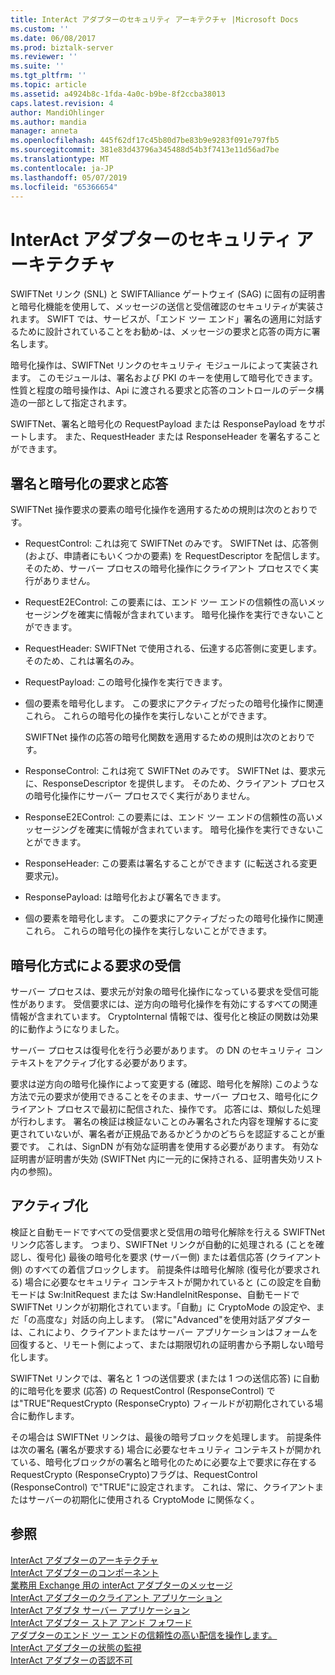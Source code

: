 ```yaml
---
title: InterAct アダプターのセキュリティ アーキテクチャ |Microsoft Docs
ms.custom: ''
ms.date: 06/08/2017
ms.prod: biztalk-server
ms.reviewer: ''
ms.suite: ''
ms.tgt_pltfrm: ''
ms.topic: article
ms.assetid: a4924b8c-1fda-4a0c-b9be-8f2ccba38013
caps.latest.revision: 4
author: MandiOhlinger
ms.author: mandia
manager: anneta
ms.openlocfilehash: 445f62df17c45b80d7be83b9e9283f091e797fb5
ms.sourcegitcommit: 381e83d43796a345488d54b3f7413e11d56ad7be
ms.translationtype: MT
ms.contentlocale: ja-JP
ms.lasthandoff: 05/07/2019
ms.locfileid: "65366654"
---
```

# <a name="interact-adapter-security-architecture"></a>InterAct アダプターのセキュリティ アーキテクチャ
SWIFTNet リンク (SNL) と SWIFTAlliance ゲートウェイ (SAG) に固有の証明書と暗号化機能を使用して、メッセージの送信と受信確認のセキュリティが実装されます。 SWIFT では、サービスが、「エンド ツー エンド」署名の適用に対話するために設計されていることをお勧め-は、メッセージの要求と応答の両方に署名します。  
  
 暗号化操作は、SWIFTNet リンクのセキュリティ モジュールによって実装されます。 このモジュールは、署名および PKI のキーを使用して暗号化できます。 性質と程度の暗号操作は、Api に渡される要求と応答のコントロールのデータ構造の一部として指定されます。  
  
 SWIFTNet、署名と暗号化の RequestPayload または ResponsePayload をサポートします。 また、RequestHeader または ResponseHeader を署名することができます。  
  
## <a name="signingencrypting-requests-and-responses"></a>署名と暗号化の要求と応答  
 SWIFTNet 操作要求の要素の暗号化操作を適用するための規則は次のとおりです。  
  
- RequestControl: これは宛て SWIFTNet のみです。 SWIFTNet は、応答側 (および、申請者にもいくつかの要素) を RequestDescriptor を配信します。 そのため、サーバー プロセスの暗号化操作にクライアント プロセスでく実行がありません。  
  
- RequestE2EControl: この要素には、エンド ツー エンドの信頼性の高いメッセージングを確実に情報が含まれています。 暗号化操作を実行できないことができます。  
  
- RequestHeader: SWIFTNet で使用される、伝達する応答側に変更します。 そのため、これは署名のみ。  
  
- RequestPayload: この暗号化操作を実行できます。  
  
- 個の要素を暗号化します。 この要求にアクティブだったの暗号化操作に関連これら。 これらの暗号化の操作を実行しないことができます。  
  
  SWIFTNet 操作の応答の暗号化関数を適用するための規則は次のとおりです。  
  
- ResponseControl: これは宛て SWIFTNet のみです。 SWIFTNet は、要求元に、ResponseDescriptor を提供します。 そのため、クライアント プロセスの暗号化操作にサーバー プロセスでく実行がありません。  
  
- ResponseE2EControl: この要素には、エンド ツー エンドの信頼性の高いメッセージングを確実に情報が含まれています。 暗号化操作を実行できないことができます。  
  
- ResponseHeader: この要素は署名することができます (に転送される変更要求元)。  
  
- ResponsePayload: は暗号化および署名できます。  
  
- 個の要素を暗号化します。 この要求にアクティブだったの暗号化操作に関連これら。 これらの暗号化の操作を実行しないことができます。  
  
## <a name="receiving-requests-with-cryptography"></a>暗号化方式による要求の受信  
 サーバー プロセスは、要求元が対象の暗号化操作になっている要求を受信可能性があります。 受信要求には、逆方向の暗号化操作を有効にするすべての関連情報が含まれています。 CryptoInternal 情報では、復号化と検証の関数は効果的に動作ようになりました。  
  
 サーバー プロセスは復号化を行う必要があります。 の DN のセキュリティ コンテキストをアクティブ化する必要があります。  
  
 要求は逆方向の暗号化操作によって変更する (確認、暗号化を解除) このような方法で元の要求が使用できることをそのまま、サーバー プロセス、暗号化にクライアント プロセスで最初に配信された、操作です。 応答には、類似した処理が行わします。 署名の検証は検証ないことのみ署名された内容を理解するに変更されていないが、署名者が正規品であるかどうかのどちらを認証することが重要です。 これは、SignDN が有効な証明書を使用する必要があります。 有効な証明書が証明書が失効 (SWIFTNet 内に一元的に保持される、証明書失効リスト内の参照)。  
  
## <a name="activation"></a>アクティブ化  
 検証と自動モードですべての受信要求と受信用の暗号化解除を行える SWIFTNet リンク応答します。 つまり、SWIFTNet リンクが自動的に処理される (ことを確認し、復号化) 最後の暗号化を要求 (サーバー側) または着信応答 (クライアント側) のすべての着信ブロックします。 前提条件は暗号化解除 (復号化が要求される) 場合に必要なセキュリティ コンテキストが開かれていると (この設定を自動モードは Sw:InitRequest または Sw:HandleInitResponse、自動モードで SWIFTNet リンクが初期化されています。「自動」に CryptoMode の設定や、まだ「の高度な」対話の向上します。 (常に"Advanced"を使用対話アダプターは、これにより、クライアントまたはサーバー アプリケーションはフォームを回復すると、リモート側によって、または期限切れの証明書から予期しない暗号化します。  
  
 SWIFTNet リンクでは、署名と 1 つの送信要求 (または 1 つの送信応答) に自動的に暗号化を要求 (応答) の RequestControl (ResponseControl) では"TRUE"RequestCrypto (ResponseCrypto) フィールドが初期化されている場合に動作します。  
  
 その場合は SWIFTNet リンクは、最後の暗号ブロックを処理します。 前提条件は次の署名 (署名が要求する) 場合に必要なセキュリティ コンテキストが開かれている、暗号化ブロックがの署名と暗号化のために必要な上で要求に存在する RequestCrypto (ResponseCrypto)フラグは、RequestControl (ResponseControl) で"TRUE"に設定されます。 これは、常に、クライアントまたはサーバーの初期化に使用される CryptoMode に関係なく。  
  
## <a name="see-also"></a>参照  
 [InterAct アダプターのアーキテクチャ](../../adapters-and-accelerators/fileact-interact/interact-adapter-architecture.md)   
 [InterAct アダプターのコンポーネント](../../adapters-and-accelerators/fileact-interact/interact-adapter-components.md)   
 [業務用 Exchange 用の interAct アダプターのメッセージ](../../adapters-and-accelerators/fileact-interact/interact-adapter-messages-for-business-exchange.md)   
 [InterAct アダプターのクライアント アプリケーション](../../adapters-and-accelerators/fileact-interact/interact-adapter-client-application.md)   
 [InterAct アダプタ サーバー アプリケーション](../../adapters-and-accelerators/fileact-interact/interact-adapter-server-application.md)   
 [InterAct アダプター ストア アンド フォワード](../../adapters-and-accelerators/fileact-interact/interact-adapter-store-and-forward.md)   
 [アダプターのエンド ツー エンドの信頼性の高い配信を操作します。](../../adapters-and-accelerators/fileact-interact/interact-adapter-end-to-end-reliable-delivery.md)   
 [InterAct アダプターの状態の監視](../../adapters-and-accelerators/fileact-interact/interact-adapter-status-monitoring.md)   
 [InterAct アダプターの否認不可](../../adapters-and-accelerators/fileact-interact/interact-adapter-non-repudiation.md)